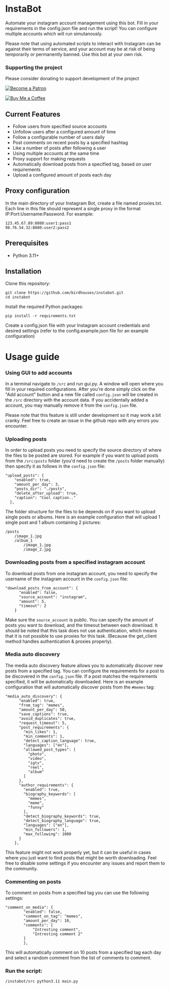 # InstaBot
Automate your instagram account management using this bot. Fill in your requirements in the config.json file and run the script! You can configure multiple accounts which will run simutanously.

Please note that using automated scripts to interact with Instagram can be against their terms of service, and your account may be at risk of being temporarily or permanently banned. Use this bot at your own risk.

### Supporting the project
Please consider donating to support development of the project

[![Become a Patron](https://c5.patreon.com/external/logo/become_a_patron_button.png)](https://www.patreon.com/birdhouses) <br>

[![Buy Me a Coffee](https://img.shields.io/badge/Buy%20Me%20a-Coffee-orange)](https://www.buymeacoffee.com/birdhouses) <br>


## Current Features
- Follow users from specified source accounts
- Unfollow users after a configured amount of time
- Follow a configurable number of users daily
- Post comments on recent posts by a specified hashtag
- Like a number of posts after following a user
- Using multiple accounts at the same time
- Proxy support for making requests
- Automatically download posts from a specified tag, based on user requirements
- Upload a configured amount of posts each day

## Proxy configuration
In the main directory of your Instagram Bot, create a file named proxies.txt. Each line in this file should represent a single proxy in the format IP:Port:Username:Password. For example:

    123.45.67.89:8080:user1:pass1
    98.76.54.32:8080:user2:pass2


## Prerequisites

- Python 3.11+

## Installation

Clone this repository:

    git clone https://github.com/birdhouses/instabot.git
    cd instabot

Install the required Python packages:

    pip install -r requirements.txt

Create a config.json file with your Instagram account credentials and desired settings (refer to the config.example.json file for an example configuration)


# Usage guide
### Using GUI to add accounts
In a terminal navigate to ```/src``` and run gui.py. A window will open where you fill in your required configurations. After you're done simply click on the "Add account" button and a new file called ```config.json``` will be created in the ```/src``` directory with the account data.
If you accidentally added a account, you may manually remove it from the ```config.json``` file.

Please note that this feature is still under development so it may work a bit cranky. Feel free to create an issue in the github repo with any errors you encounter.
### Uploading posts
In order to upload posts you need to specify the source directory of where the files to be posted are stored.
For example if you want to upload posts from the `/src/posts` folder (you'd need to create the `/posts` folder manually) then specify it as follows in the `config.json` file:

    "upload_posts": {
        "enabled": true,
        "amount_per_day": 3,
        "posts_dir": "./posts",
        "delete_after_upload": true,
        "caption": "Cool caption.."
      },
The folder structure for the files to be depends on if you want to upload single posts or albums. Here is an example configuration that will upload 1 single post and 1 album containing 2 pictures:

    /posts
        /image_1.jpg
        /album_1
            /image_1.jpg
            /image_2.jpg

### Downloading posts from a specified instagram account
To download posts from one instagram account, you need to specify the username of the instagram account in the `config.json` file:

    "download_posts_from_account": {
          "enabled": false,
          "source_account": "instagram",
          "amount": 5,
          "timeout": 2
        }
Make sure the `source_account` is public. You can specify the amount of posts you want to download, and the timeout between each download.
It should be noted that this task does not use authentication, which means that it is not possible to use proxies for this task. (Because the get_client method handles authentication & proxies properly).

### Media auto discovery
The media auto discovery feature allows you to automatically discover new posts from a specified tag. You can configure the requirements for a post to be discovered in the `config.json` file. If a post matches the requirements specified, it will be automatically downloaded. Here is an example configuration that will automatically discover posts from the `#memes` tag:

    "media_auto_discovery": {
          "enabled": true,
          "from_tag": "memes",
          "amount_per_day": 50,
          "save_captions": true,
          "avoid_duplicates": true,
          "request_timeout": 5,
          "post_requirements": {
            "min_likes": 1,
            "min_comments": 1,
            "detect_caption_language": true,
            "languages": ["en"],
            "allowed_post_types": [
              "photo",
              "video",
              "igtv",
              "reel",
              "album"
            ]
          },
          "author_requirements": {
            "enabled": true,
            "biography_keywords": [
              "memes",
              "meme",
              "funny"
            ],
            "detect_biography_keywords": true,
            "detect_biography_language": true,
            "languages": ["en"],
            "min_followers": 1,
            "max_following": 1000
          }
        },

This feature might not work properly yet, but it can be useful in cases where you just want to find posts that might be worth downloading. Feel free to disable some settings if you encounter any issues and report them to the community.

### Commenting on posts
To comment on posts from a specified tag you can use the following settings:

    "comment_on_media": {
            "enabled": false,
            "comment_on_tag": "memes",
            "amount_per_day": 10,
            "comments": [
                "Intresting comment",
                "Intresting comment 2"
            ]
            },
This will automatically comment on 10 posts from a specified tag each day and select a random comment from the list of comments to comment.

### Run the script:

    /instabot/src python3.11 main.py

